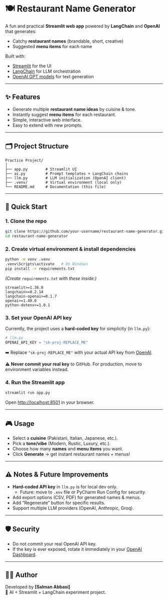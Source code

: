 # 🍽️ Restaurant Name Generator

A fun and practical **Streamlit web app** powered by **LangChain** and **OpenAI** that generates:
- Catchy **restaurant names** (brandable, short, creative)
- Suggested **menu items** for each name

Built with:
- [Streamlit](https://streamlit.io/) for the UI  
- [LangChain](https://www.langchain.com/) for LLM orchestration  
- [OpenAI GPT models](https://platform.openai.com/) for text generation  

---

## ✨ Features
- Generate multiple **restaurant name ideas** by cuisine & tone.
- Instantly suggest **menu items** for each restaurant.
- Simple, interactive web interface.
- Easy to extend with new prompts.

---

## 🗂 Project Structure
```
Practice Project/
│
├── app.py        # Streamlit UI
├── ai.py         # Prompt templates + LangChain chains
├── llm.py        # LLM initialization (OpenAI client)
├── .venv/        # Virtual environment (local only)
└── README.md     # Documentation (this file)
```

---

## 🚀 Quick Start

### 1. Clone the repo
```bash
git clone https://github.com/your-username/restaurant-name-generator.git
cd restaurant-name-generator
```

### 2. Create virtual environment & install dependencies
```bash
python -m venv .venv
.venv\Scripts\activate   # On Windows
pip install -r requirements.txt
```

*(Create `requirements.txt` with these inside:)*

```
streamlit>=1.36.0
langchain>=0.2.14
langchain-openai>=0.1.7
openai>=1.40.0
python-dotenv>=1.0.1
```

### 3. Set your OpenAI API key
Currently, the project uses a **hard-coded key** for simplicity (in `llm.py`):

```python
# llm.py
OPENAI_API_KEY = "sk-proj-REPLACE_ME"
```

➡️ Replace `"sk-proj-REPLACE_ME"` with your actual API key from [OpenAI](https://platform.openai.com/account/api-keys).  

⚠️ **Never commit your real key** to GitHub. For production, move to environment variables instead.

### 4. Run the Streamlit app
```bash
streamlit run app.py
```

Open [http://localhost:8501](http://localhost:8501) in your browser.

---

## 🎮 Usage
- Select a **cuisine** (Pakistani, Italian, Japanese, etc.).
- Pick a **tone/vibe** (Modern, Rustic, Luxury, etc.).
- Choose how many **names** and **menu items** you want.
- Click **Generate** → get instant restaurant names + menus!

---

## ⚠️ Notes & Future Improvements
- **Hard-coded API key** in `llm.py` is for local dev only.  
  - Future: move to `.env` file or PyCharm Run Config for security.
- Add export options (CSV, PDF) for generated names & menus.
- Add “Regenerate” button for specific results.
- Support multiple LLM providers (OpenAI, Anthropic, Groq).

---

## 🛡 Security
- Do not commit your real OpenAI API key.
- If the key is ever exposed, rotate it immediately in your [OpenAI Dashboard](https://platform.openai.com/account/api-keys).

---

## 👨‍💻 Author
Developed by **[Salman Abbasi]**  
🎯 AI + Streamlit + LangChain experiment project.

